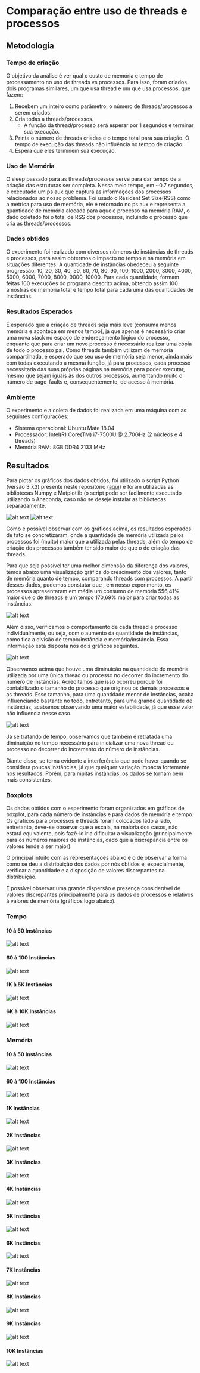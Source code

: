 # Comparação entre uso de threads e processos

## Metodologia 

### Tempo de criação

O objetivo da análise é ver qual o custo de memória e tempo de processamento no uso de threads vs processos. Para isso, foram criados dois programas similares, um que usa thread e um que usa processos, que fazem:

1. Recebem um inteiro como parâmetro, o número de threads/processos a serem criados.
2. Cria todas a threads/processos.
	- A função da thread/processo será esperar por 1 segundos e terminar sua execução.
3. Printa o número de threads criadas e o tempo total para sua criação. O tempo de execução das threads não influência no tempo de criação.
4. Espera que eles terminem sua execução.

### Uso de Memória

O sleep passado para as threads/processos serve para dar tempo de a criação das estruturas ser completa. Nessa meio tempo, em ~0.7 segundos, é executado um ps aux que captura as informações dos processos relacionados ao nosso problema. Foi usado o Resident Set Size(RSS) como a métrica para uso de memória, ele é retornado no ps aux e representa a quantidade de memória alocada para aquele processo na memória RAM, o dado coletado foi o total de RSS dos processos, incluindo o processo que cria as threads/processos.

### Dados obtidos

O experimento foi realizado com diversos números de instâncias de threads e processos, para assim obtermos o impacto no tempo e na memória em situações diferentes. A quantidade de instâncias obedeceu a seguinte progressão: 10, 20, 30, 40, 50, 60, 70, 80, 90, 100, 1000, 2000, 3000, 4000, 5000, 6000, 7000, 8000, 9000, 10000. Para cada quantidade, formam feitas 100 execuções do programa descrito acima, obtendo assim 100 amostras de memória total e tempo total para cada uma das quantidades de instâncias.

### Resultados Esperados

É esperado que a criação de threads seja mais leve (consuma menos memória e aconteça em menos tempo), já que apenas é necessário criar uma nova stack no espaço de endereçamento lógico do processo, enquanto que para criar um novo processo é necessário realizar uma cópia de todo o processo pai. Como threads também utilizam de memória compartilhada, é esperado que seu uso de memória seja menor, ainda mais com todas executando a mesma função, já para processos, cada processo necessitaria das suas próprias páginas na memória para poder executar, mesmo que sejam iguais às dos outros processos, aumentando muito o número de page-faults e, consequentemente, de acesso à memória.

### Ambiente

O experimento e a coleta de dados foi realizada em uma máquina com as seguintes configurações:

- Sistema operacional: Ubuntu Mate 18.04
- Processador: Intel(R) Core(TM) i7-7500U @ 2.70GHz (2 núcleos e 4 threads)
- Memória RAM: 8GB DDR4 2133 MHz

## Resultados

Para plotar os gráficos dos dados obtidos, foi utilizado o script Python (versão 3.7.3) presente neste repositório ([aqui](output/plot_graphics.py)) e foram utilizadas as bibliotecas Numpy e Matplotlib (o script pode ser facilmente executado utilizando o Anaconda, caso não se deseje instalar as bibliotecas separadamente.

![alt text](output/rect_proc_x_thread_time.png?raw=true)
![alt text](output/rect_proc_x_thread_mem.png?raw=true)

Como é possível observar com os gráficos acima, os resultados esperados de fato se concretizaram, onde a quantidade de memória utilizada pelos processos foi (muito) maior que a utilizada pelas threads, além do tempo de criação dos processos também ter sido maior do que o de criação das threads.

Para que seja possível ter uma melhor dimensão da diferença dos valores, temos abaixo uma visualização gráfica do crescimento dos valores, tanto de memória quanto de tempo, comparando threads com processos. A partir desses dados, pudemos constatar que , em nosso experimento, os processos apresentaram em média um consumo de memória 556,41% maior que o de threads e um tempo 170,69% maior para criar todas as instâncias.

![alt text](output/bar_increase_perc.png?raw=true)

Além disso, verificamos o comportamento de cada thread e processo individualmente, ou seja, com o aumento da quantidade de instâncias, como fica a divisão de tempo/instância e memória/instância. Essa informação esta disposta nos dois gráficos seguintes.

![alt text](output/bar_mean_mem_unit.png?raw=true)

Observamos acima que houve uma diminuição na quantidade de memória utilizada por uma única thread ou processo no decorrer do incremento do número de instâncias. Acreditamos que isso ocorreu porque foi contabilizado o tamanho do processo que originou os demais processos e as threads. Esse tamanho, para uma quantidade menor de instâncias, acaba influenciando bastante no todo, entretanto, para uma grande quantidade de instâncias, acabamos observando uma maior estabilidade, já que esse valor não influencia nesse caso.

![alt text](output/bar_mean_time_unit.png?raw=true)

Já se tratando de tempo, observamos que também é retratada uma diminuição no tempo necessário para inicializar uma nova thread ou processo no decorrer do incremento do número de instâncias.

Diante disso, se torna evidente a interferência que pode haver quando se considera poucas instâncias, já que qualquer variação impacta fortemente nos resultados. Porém, para muitas instâncias, os dados se tornam bem mais consistentes.

### Boxplots

Os dados obtidos com o esperimento foram organizados em gráficos de boxplot, para cada número de instâncias e para dados de memória e tempo. Os gráficos para processos e threads foram colocados lado a lado, entretanto, deve-se observar que a escala, na maioria dos casos, não estará equivalente, pois fazê-lo iria dificultar a visualização (principalmente para os números maiores de instâncias, dado que a discrepância entre os valores tende a ser maior).

O principal intuito com as representações abaixo é o de observar a forma como se deu a distribuição dos dados por nós obtidos e, especialmente, verificar a quantidade e a disposição de valores discrepantes na distribuição.

É possível observar uma grande dispersão e presença considerável de valores discrepantes principalmente para os dados de processos e relativos à valores de memória (gráficos logo abaixo). 

### Tempo

#### 10 à 50 Instâncias
![alt text](output/boxplot_10_50_time.png?raw=true)

#### 60 à 100 Instâncias
![alt text](output/boxplot_60_100_time.png?raw=true)

#### 1K à 5K Instâncias
![alt text](output/boxplot_1K_5K_time.png?raw=true)

#### 6K à 10K Instâncias
![alt text](output/boxplot_6K_10K_time.png?raw=true)


### Memória

#### 10 à 50 Instâncias
![alt text](output/boxplot_10_50_mem.png?raw=true)

#### 60 à 100 Instâncias
![alt text](output/boxplot_60_100_mem.png?raw=true)

#### 1K Instâncias
![alt text](output/boxplot_1K_mem.png?raw=true)

#### 2K Instâncias
![alt text](output/boxplot_2K_mem.png?raw=true)

#### 3K Instâncias
![alt text](output/boxplot_3K_mem.png?raw=true)

#### 4K Instâncias
![alt text](output/boxplot_4K_mem.png?raw=true)

#### 5K Instâncias
![alt text](output/boxplot_5K_mem.png?raw=true)

#### 6K Instâncias
![alt text](output/boxplot_6K_mem.png?raw=true)

#### 7K Instâncias
![alt text](output/boxplot_7K_mem.png?raw=true)

#### 8K Instâncias
![alt text](output/boxplot_8K_mem.png?raw=true)

#### 9K Instâncias
![alt text](output/boxplot_9K_mem.png?raw=true)

#### 10K Instâncias
![alt text](output/boxplot_10K_mem.png?raw=true)